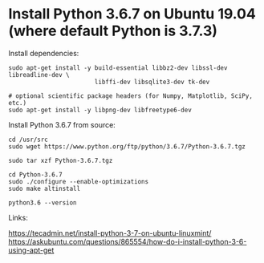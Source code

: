 # Install Python 3.6.7 on Ubuntu 19.04 (where default Python is 3.7.3)

Install dependencies:

    sudo apt-get install -y build-essential libbz2-dev libssl-dev libreadline-dev \
                            libffi-dev libsqlite3-dev tk-dev

    # optional scientific package headers (for Numpy, Matplotlib, SciPy, etc.)
    sudo apt-get install -y libpng-dev libfreetype6-dev  

Install Python 3.6.7 from source:

    cd /usr/src
    sudo wget https://www.python.org/ftp/python/3.6.7/Python-3.6.7.tgz
    
    sudo tar xzf Python-3.6.7.tgz

    cd Python-3.6.7
    sudo ./configure --enable-optimizations
    sudo make altinstall

    python3.6 --version

Links:

https://tecadmin.net/install-python-3-7-on-ubuntu-linuxmint/
https://askubuntu.com/questions/865554/how-do-i-install-python-3-6-using-apt-get
